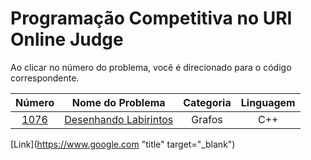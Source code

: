 # Programação Competitiva no URI Online Judge

Ao clicar no número do problema, você é direcionado para o código correspondente.

Número | Nome do Problema | Categoria | Linguagem
|     :---:      |     :---:      |     :---:      |     :---:      |  
<a href="https://github.com/CaioDallaqua/Programacao_Competitiva_URI/blob/master/Grafos/1076.cpp" target="_blank">1076</a> | <a href="https://www.urionlinejudge.com.br/judge/pt/problems/view/1076" target="_blank">Desenhando Labirintos</a> | Grafos | C++

[Link](https://www.google.com "title" target="_blank")


